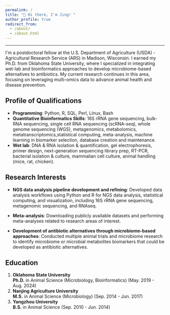 ```yaml
---
permalink: /
title: "👋 Hi there, I'm Jing! "
author_profile: true
redirect_from: 
  - /about/
  - /about.html
---
```

---

I'm a postdoctoral fellow at the U.S. Department of Agriculture (USDA) - Agricultural Research Service (ARS) in Madison, Wisconsin. I earned my Ph.D. from Oklahoma State University, where I specialized in integrating wet-lab and bioinformatics approaches to develop microbiome-based alternatives to antibiotics. My current research continues in this area, focusing on leveraging multi-omics data to advance animal health and disease prevention.


Profile of Qualifications
------
* **Programming**: Python, R, SQL, Perl, Linux, Bash
* **Quantitative Bioinformatics Skills**: 16S rRNA gene sequencing, bulk-RNA sequencing, single cell RNA sequencing (scRNA-seq), whole genome sequencing (WGS), metagenomics, metabolomics, metatranscriptomics,statistical computing, meta-analysis, machine learning in biomarker selection, database creation and maintenance.
* **Wet lab**: DNA & RNA isolation & quantification, gel electrophoresis, primer design, next-generation sequencing library prep, RT-PCR, bacterial isolation & culture, mammalian cell culture, animal handling (mice, rat, chicken).


Research Interests
------
* **NGS data analysis pipeline development and refining**: Developed data analysis workflows using Python and R for NGS data analysis, statistical computing, and visualization, including 16S rRNA gene sequencing, metagenomic sequencing, and RNAseq.
* **Meta-analysis**: Downloading publicly available datasets and performing meta-analyses related to research areas of interest.

* **Development of antibiotic alternatives through microbiome-based approaches**: Conducted multiple animal trials and microbiome research to identify microbiome or microbial metabolites biomarkers that could be developed as antibiotic alternatives.


Education
------
1. **Oklahoma State University**  
   **Ph.D.** in Animal Science (Microbiology, Bioinformatics)          (May. 2019 - Aug. 2024)
3. **Nanjing Agriculture University**  
   **M.S.** in Animal Science (Microbiology)                           (Sep. 2014 - Jun. 2017)
5. **Yangzhou University**  
   **B.S.** in Animal Science                                          (Sep. 2010 - Jun. 2014)


